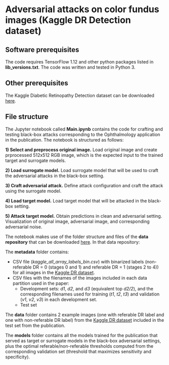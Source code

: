 # Adversarial attacks on color fundus images (Kaggle DR Detection dataset)

## Software prerequisites

The code requires TensorFlow 1.12 and other python packages listed in **lib_versions.txt**.
The code was written and tested in Python 3.

## Other prerequisites

The Kaggle Diabetic Retinopathy Detection dataset can be downloaded [here](https://www.kaggle.com/c/diabetic-retinopathy-detection/data).

## File structure

The Jupyter notebook called **Main.ipynb** contains the code for crafting and testing black-box attacks corresponding to the Ophthalmology application in the publication. The notebook is structured as follows:

**1) Select and preprocess original image.** Load original image and create prprocessed 512x512 RGB image, which is the expected input to the trained target and surrogate models.

**2) Load surrogate model.** Load surrogate model that will be used to craft the adversarial attacks in the black-box setting.

**3) Craft adversarial attack.** Define attack configuration and craft the attack using the surrogate model.

**4) Load target model.** Load target model that will be attacked in the black-box setting. 

**5) Attack target model.** Obtain predictions in clean and adversarial setting. Visualization of original image, adversarial image, and corresponding adversarial noise.

The notebook makes use of the folder structure and files of the **data repository** that can be downloaded [here](link). In that data repository:

The **metadata** folder contains:
- CSV file (*kaggle_all_array_labels_bin.csv*) with binarized labels (non-referable DR = 0 (stages 0 and 1) and referable DR = 1 (stages 2 to 4)) for all images in the [Kaggle DR dataset](https://www.kaggle.com/c/diabetic-retinopathy-detection). 
- CSV files with the filenames of the images included in each data partition used in the paper:
    - Development sets: *d1*, *d2*, and *d3* (equivalent top *d2/2*), and the corresponding filenames used for training (*t1*, *t2*, *t3*) and validation (*v1*, *v2*, *v3*) in each development set.
    - Test set

The **data** folder contains 2 example images (one with referable DR label and one with non-referable DR label) from the [Kaggle DR dataset](https://www.kaggle.com/c/diabetic-retinopathy-detection) included in the test set from the publication. 

The **models** folder contains all the models trained for the publication that served as target or surrogate models in the black-box adversarial settings, plus the optimal referable/non-referable thresholds computed from the corresponding validation set (threshold that maximizes sensitivity and specificity).

